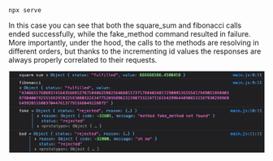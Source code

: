 ```
npx serve
```

In this case you can see that both the square_sum and fibonacci calls ended successfully, while the fake_method command resulted in failure. More importantly, under the hood, the calls to the methods are resolving in different orders, but thanks to the incrementing id values the responses are always properly correlated to their requests.

![Alt Text](../../../images/Multithreaded/Workers/DedicateWorkerRPC.png)
